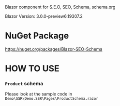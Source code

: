 Blazor component for S.E.O, SEO, Schema, schema.org

Blazor Version: 3.0.0-preview6.19307.2

# NuGet Package
https://nuget.org/packages/Blazor-SEO-Schema

# HOW TO USE

### `Product` schema
Please look at the sample code in  `Demo\SSR\Demo.SSR\Pages\ProductSchema.razor`